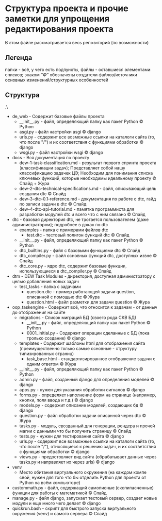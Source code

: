 # Структура проекта и прочие заметки для упрощения редактирования проекта
В этом файле рассматривается весь репозиторий (по возможности) 
## __Легенда__
папки - всё, у чего есть подпункты, файлы - оставшиеся элементами списков; знаком _"©"_ обозначены создатели  файлов/источники основных изменений/структурных особенностей
## Структура
.\
* de_web - Содержит базовые файлы проекта
    * \_\_init__.py - файл, определяющий папку как пакет Python © Python
    * asgi.py - файл настройки asgi © django
    * urls.py - содержит все возможные ссылки на каталоги сайта (то, что после "/") и их соответствия с функциями обработки © django
    * wsgi.py - файл настройки wsgi © django
* docs - Вся документация по проекту
    * dew-1-task-classification.md - результат первого спринта проекта (классификации задач); Представляет собой нашу классификацию задачек ЦЭ; Необходим для понимания списка ключевых функций, которые необходимы идеальному проекту © Спайд + Жура
    * dew-2-dtc-technical-specifications.md - файл, описывающий цель создания dtc © Спайд
    * dew-3-dtc-0.1-reference.md - документация по работе с dtc, гайд по записи задачи в dtc © Спайд
    * dew-4-dtc-api-tutorial.md - памятка программиста для разработки модулей dtc и всего что с ним связано © Спайд
* dtc - базовая директория dtc, не трогается пользователем (даже администратором); подробнее в доках по dtc
    * examples - папка с примерами файлов dtc
        * test.dtc - тестовый полигон функций dtc © Спайд
    * \_\_init__.py - файл, определяющий папку как пакет Python © Python
    * dtc_builtins.py - файл с базовыми функциями dtc © Спайд
    * dtc_compiler.py - файл основных функций dtc, доступных извне © Спайд
    * dtc_core.py - ядро dtc, содержит базовые функции, использующиеся в dtc_compiler.py © Спайд
* dtm - DEW Task Modules - директория, доступная администратору с целью добавления новых задач
    * test_tasks - папка с задачами
        * question.dtc - пример работающей задачи question, описанной с помощью dtc © Жура
        * question.html - файл разметки для задачи question © Жура
* oop_taskengine - Содержит всё, что относится к задачам - от данныч до отображения на сайте
    * migrations - Список миграций БД (своего рода СКВ БД)
        * \_\_init__.py - файл, определяющий папку как пакет Python © Python
        * 0001_initial.py - Содержит операции сделанные с БД (пока тролько создание) © django
    * templates - Содержит шаблоны html для отображения сайта (преимущественно только самые основные - структуру типизированных страниц)
        * task_base.html - стандартизированное отображение задачи с одним ответом © Жура
    * \_\_init__.py - файл, определяющий папку как пакет Python © Python
    * admin.py - файл, созданный django для определения моделей © django
    * apps.py - нужен для указания обработки сигналов © django
    * forms.py - определяет наполнение форм на странице (например, кнопки, поля ввода и т.д.) © django
    * models.py - содержит описание моделей, создающих бд © django
    * question.py - файл обработки задачи описанной через dtc © Жура
    * tasks.py - модуль, свозданный для генерации, рендера и прочей магии с данными что бы получить страницу © Спайд
    * tests.py - нужен для тестирования сайта © django
    * urls.py - содержит все возможные ссылки на каталоги сайта (то, что после "/"), относящиеся к решению задач, и их соответствия с функциями обработки © django
    * views.py - предостовляет вид сайта (обрабатывает данные через tasks.py и направляет их через urls) © django
* venv
    * Место обитания виртуального окружения (на каждом компе свой, нужен для того что бы отделить Python для проекта от Python на всём компьюторе)
* custommath.py - файл, содержащий самописные (скопипасченные) функции для работы с математикой © Спайд
* manage.py - файл django, запускает тестовый сервер, создает новые модули и еще много чего делает © django
* quickrun.bash - скрипт для быстрого запуска виртуального окружения (venv) и самого сервера © Спайд